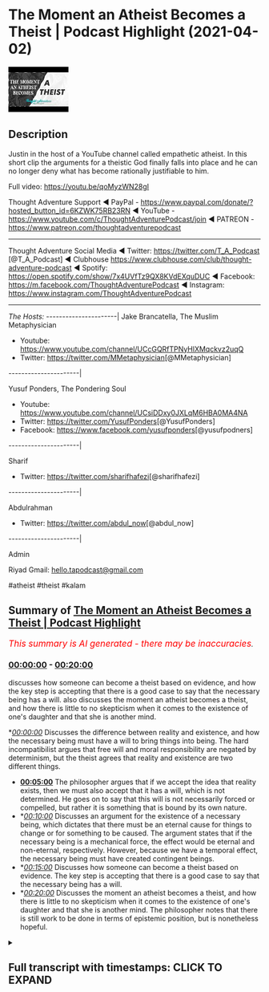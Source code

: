 # The Moment an Atheist Becomes a Theist | Podcast Highlight (2021-04-02)

![alt The Moment an Atheist Becomes a Theist | Podcast Highlight](_VjXoEPU5z0.jpg "The Moment an Atheist Becomes a Theist | Podcast Highlight")

## Description

Justin in the host of a YouTube channel called empathetic atheist. In this short clip the arguments for a theistic God finally falls into place and he can no longer deny what has become rationally justifiable to him.

Full video: https://youtu.be/qoMyzWN28gI

Thought Adventure Support
◄ PayPal - https://www.paypal.com/donate/?hosted_button_id=6KZWK75RB23RN 
◄ YouTube - https://www.youtube.com/c/ThoughtAdventurePodcast/join
◄ PATREON - https://www.patreon.com/thoughtadventurepodcast
____________________________________________________________________

Thought Adventure Social Media
◄ Twitter: https://twitter.com/T_A_Podcast​​ [@T_A_Podcast]
◄ Clubhouse https://www.clubhouse.com/club/thought-adventure-podcast
◄ Spotify: https://open.spotify.com/show/7x4UVfTz9QX8KVdEXquDUC
◄ Facebook: https://m.facebook.com/ThoughtAdventurePodcast
◄ Instagram: https://www.instagram.com/ThoughtAdventurePodcast​

----------------------------------------------------------------

*The Hosts:*
----------------------|
Jake Brancatella, The Muslim Metaphysician

- Youtube: https://www.youtube.com/channel/UCcGQRfTPNyHlXMqckvz2uqQ
- Twitter:  https://twitter.com/MMetaphysician​​ [@MMetaphysician]

----------------------|

Yusuf Ponders, The Pondering Soul

- Youtube: https://www.youtube.com/channel/UCsiDDxy0JXLqM6HBA0MA4NA
- Twitter: https://twitter.com/YusufPonders​​ [@YusufPonders]
- Facebook: https://www.facebook.com/yusufponders​ [@yusufpodners]

----------------------|

Sharif

- Twitter: https://twitter.com/sharifhafezi​​ [@sharifhafezi]

----------------------|

Abdulrahman

- Twitter: https://twitter.com/abdul_now​ [@abdul_now]

----------------------|

Admin

Riyad 
Gmail: hello.tapodcast@gmail.com

#atheist #theist #kalam

## Summary of [The Moment an Atheist Becomes a Theist | Podcast Highlight](https://www.youtube.com/watch?v=_VjXoEPU5z0)


*<span style="color:red; font-size:125%">This summary is AI generated - there may be inaccuracies</span>. [](/)*

### [00:00:00](https://www.youtube.com/watch?v=_VjXoEPU5z0&t=0) - [00:20:00](https://www.youtube.com/watch?v=_VjXoEPU5z0&t=1200)

 discusses how someone can become a theist based on evidence, and how the key step is accepting that there is a good case to say that the necessary being has a will.  also discusses the moment an atheist becomes a theist, and how there is little to no skepticism when it comes to the existence of one's daughter and that she is another mind.

**[00:00:00](https://www.youtube.com/watch?v=_VjXoEPU5z0&t=0)* Discusses the difference between reality and existence, and how the necessary being must have a will to bring things into being. The hard incompatibilist argues that free will and moral responsibility are negated by determinism, but the theist agrees that reality and existence are two different things.
* **[00:05:00](https://www.youtube.com/watch?v=_VjXoEPU5z0&t=300)** The philosopher argues that if we accept the idea that reality exists, then we must also accept that it has a will, which is not determined. He goes on to say that this will is not necessarily forced or compelled, but rather it is something that is bound by its own nature.
* **[00:10:00](https://www.youtube.com/watch?v=_VjXoEPU5z0&t=600)* Discusses an argument for the existence of a necessary being, which dictates that there must be an eternal cause for things to change or for something to be caused. The argument states that if the necessary being is a mechanical force, the effect would be eternal and non-eternal, respectively. However, because we have a temporal effect, the necessary being must have created contingent beings.
* **[00:15:00](https://www.youtube.com/watch?v=_VjXoEPU5z0&t=900)* Discusses how someone can become a theist based on evidence. The key step is accepting that there is a good case to say that the necessary being has a will.
* **[00:20:00](https://www.youtube.com/watch?v=_VjXoEPU5z0&t=1200)* Discusses the moment an atheist becomes a theist, and how there is little to no skepticism when it comes to the existence of one's daughter and that she is another mind. The philosopher notes that there is still work to be done in terms of epistemic position, but is nonetheless hopeful.

<details><summary><h2>Full transcript with timestamps: CLICK TO EXPAND</h2></summary>

[0:00:14](https://youtu.be/_VjXoEPU5z0?t=14) yeah good man i was just  
[0:00:15](https://youtu.be/_VjXoEPU5z0?t=15) obviously i had to go and pray so i  
[0:00:17](https://youtu.be/_VjXoEPU5z0?t=17) couldn't hear the discussion so  
[0:00:19](https://youtu.be/_VjXoEPU5z0?t=19) have you convinced him yet about belief  
[0:00:21](https://youtu.be/_VjXoEPU5z0?t=21) in a god yet  
[0:00:24](https://youtu.be/_VjXoEPU5z0?t=24) oh i'm there i'm there with a with a  
[0:00:25](https://youtu.be/_VjXoEPU5z0?t=25) necessary being  
[0:00:28](https://youtu.be/_VjXoEPU5z0?t=28) is this a necessary being do you believe  
[0:00:29](https://youtu.be/_VjXoEPU5z0?t=29) in necessary stage two brother  
[0:00:32](https://youtu.be/_VjXoEPU5z0?t=32) do you believe that a necessary being  
[0:00:33](https://youtu.be/_VjXoEPU5z0?t=33) needs to have a will no  
[0:00:37](https://youtu.be/_VjXoEPU5z0?t=37) yeah explain why not  
[0:00:40](https://youtu.be/_VjXoEPU5z0?t=40) i don't think reality has a will reality  
[0:00:44](https://youtu.be/_VjXoEPU5z0?t=44) to me is the causal necessary principle  
[0:00:46](https://youtu.be/_VjXoEPU5z0?t=46) for the  
[0:00:46](https://youtu.be/_VjXoEPU5z0?t=46) for the existence of the universe so  
[0:00:49](https://youtu.be/_VjXoEPU5z0?t=49) with reality reality is the equivalent  
[0:00:51](https://youtu.be/_VjXoEPU5z0?t=51) to god  
[0:00:51](https://youtu.be/_VjXoEPU5z0?t=51) uh reality causes i wouldn't use the  
[0:00:54](https://youtu.be/_VjXoEPU5z0?t=54) word created but i  
[0:00:55](https://youtu.be/_VjXoEPU5z0?t=55) would use the word causes uh matter  
[0:00:58](https://youtu.be/_VjXoEPU5z0?t=58) space time consciousness all those  
[0:01:01](https://youtu.be/_VjXoEPU5z0?t=61) things i've  
[0:01:02](https://youtu.be/_VjXoEPU5z0?t=62) been looking into something called  
[0:01:03](https://youtu.be/_VjXoEPU5z0?t=63) neutral monism are you guys familiar  
[0:01:05](https://youtu.be/_VjXoEPU5z0?t=65) with that  
[0:01:07](https://youtu.be/_VjXoEPU5z0?t=67) yes but what do you mean by reality  
[0:01:09](https://youtu.be/_VjXoEPU5z0?t=69) causes  
[0:01:11](https://youtu.be/_VjXoEPU5z0?t=71) reality what is reality in that is it  
[0:01:14](https://youtu.be/_VjXoEPU5z0?t=74) just  
[0:01:15](https://youtu.be/_VjXoEPU5z0?t=75) like a um i mean what is reality in that  
[0:01:19](https://youtu.be/_VjXoEPU5z0?t=79) equation a plane of existence where  
[0:01:22](https://youtu.be/_VjXoEPU5z0?t=82) every contingent  
[0:01:23](https://youtu.be/_VjXoEPU5z0?t=83) thing is derived from  
[0:01:26](https://youtu.be/_VjXoEPU5z0?t=86) but you understand that the term con  
[0:01:28](https://youtu.be/_VjXoEPU5z0?t=88) existence is a predicate  
[0:01:30](https://youtu.be/_VjXoEPU5z0?t=90) it's something that you give uh as a  
[0:01:34](https://youtu.be/_VjXoEPU5z0?t=94) property of a being  
[0:01:35](https://youtu.be/_VjXoEPU5z0?t=95) it's not something that exists so i  
[0:01:37](https://youtu.be/_VjXoEPU5z0?t=97) can't use existence as a noun  
[0:01:39](https://youtu.be/_VjXoEPU5z0?t=99) well and the way you're using it as well  
[0:01:41](https://youtu.be/_VjXoEPU5z0?t=101) as you will use it as an adjective isn't  
[0:01:44](https://youtu.be/_VjXoEPU5z0?t=104) it  
[0:01:46](https://youtu.be/_VjXoEPU5z0?t=106) well yeah yeah okay and i guess you  
[0:01:48](https://youtu.be/_VjXoEPU5z0?t=108) could also this is still  
[0:01:50](https://youtu.be/_VjXoEPU5z0?t=110) just referring to the fact that anything  
[0:01:52](https://youtu.be/_VjXoEPU5z0?t=112) that has existence you're sort of  
[0:01:54](https://youtu.be/_VjXoEPU5z0?t=114) putting it into that  
[0:01:55](https://youtu.be/_VjXoEPU5z0?t=115) but we've already spent a bit of time  
[0:01:57](https://youtu.be/_VjXoEPU5z0?t=117) discussing why there's a distinction and  
[0:01:58](https://youtu.be/_VjXoEPU5z0?t=118) you've already  
[0:01:59](https://youtu.be/_VjXoEPU5z0?t=119) um conceded to this there's a  
[0:02:01](https://youtu.be/_VjXoEPU5z0?t=121) distinction between two different kinds  
[0:02:03](https://youtu.be/_VjXoEPU5z0?t=123) of existence  
[0:02:04](https://youtu.be/_VjXoEPU5z0?t=124) that being possible existence or  
[0:02:05](https://youtu.be/_VjXoEPU5z0?t=125) contingent beings and the necessary  
[0:02:07](https://youtu.be/_VjXoEPU5z0?t=127) being  
[0:02:08](https://youtu.be/_VjXoEPU5z0?t=128) so when you're describing existence in  
[0:02:10](https://youtu.be/_VjXoEPU5z0?t=130) the way you are  
[0:02:11](https://youtu.be/_VjXoEPU5z0?t=131) you're just putting these all of these  
[0:02:13](https://youtu.be/_VjXoEPU5z0?t=133) things into one category despite there  
[0:02:15](https://youtu.be/_VjXoEPU5z0?t=135) being a huge distinction between  
[0:02:17](https://youtu.be/_VjXoEPU5z0?t=137) that which gives rise to possible  
[0:02:19](https://youtu.be/_VjXoEPU5z0?t=139) existence  
[0:02:20](https://youtu.be/_VjXoEPU5z0?t=140) and the thing that's making them come  
[0:02:23](https://youtu.be/_VjXoEPU5z0?t=143) into being itself  
[0:02:25](https://youtu.be/_VjXoEPU5z0?t=145) so you've already said that there is a  
[0:02:27](https://youtu.be/_VjXoEPU5z0?t=147) necessary being  
[0:02:30](https://youtu.be/_VjXoEPU5z0?t=150) and to say well existence doesn't have a  
[0:02:33](https://youtu.be/_VjXoEPU5z0?t=153) will  
[0:02:34](https://youtu.be/_VjXoEPU5z0?t=154) that's to completely forget all the  
[0:02:36](https://youtu.be/_VjXoEPU5z0?t=156) argumentation that's been leading up to  
[0:02:38](https://youtu.be/_VjXoEPU5z0?t=158) this distinction between different kinds  
[0:02:39](https://youtu.be/_VjXoEPU5z0?t=159) of  
[0:02:40](https://youtu.be/_VjXoEPU5z0?t=160) existent beings that is necessary and  
[0:02:43](https://youtu.be/_VjXoEPU5z0?t=163) possible and to say well this as a whole  
[0:02:47](https://youtu.be/_VjXoEPU5z0?t=167) can't have a will we've not been arguing  
[0:02:49](https://youtu.be/_VjXoEPU5z0?t=169) for that we've said we've admitted yes  
[0:02:51](https://youtu.be/_VjXoEPU5z0?t=171) there are  
[0:02:52](https://youtu.be/_VjXoEPU5z0?t=172) there is this thing called existent  
[0:02:54](https://youtu.be/_VjXoEPU5z0?t=174) beings  
[0:02:56](https://youtu.be/_VjXoEPU5z0?t=176) now if you go into that bubble of things  
[0:02:59](https://youtu.be/_VjXoEPU5z0?t=179) are there different kinds of existent  
[0:03:00](https://youtu.be/_VjXoEPU5z0?t=180) beings yes there's a necessary being  
[0:03:02](https://youtu.be/_VjXoEPU5z0?t=182) and there's a possible being or possible  
[0:03:04](https://youtu.be/_VjXoEPU5z0?t=184) beings plural  
[0:03:06](https://youtu.be/_VjXoEPU5z0?t=186) and we're saying that the uh the  
[0:03:10](https://youtu.be/_VjXoEPU5z0?t=190) necessary  
[0:03:11](https://youtu.be/_VjXoEPU5z0?t=191) has to have a will and we we gave the  
[0:03:13](https://youtu.be/_VjXoEPU5z0?t=193) reasoning there so if this necessary  
[0:03:15](https://youtu.be/_VjXoEPU5z0?t=195) being is  
[0:03:15](https://youtu.be/_VjXoEPU5z0?t=195) independent yeah it is bringing things  
[0:03:18](https://youtu.be/_VjXoEPU5z0?t=198) into being  
[0:03:20](https://youtu.be/_VjXoEPU5z0?t=200) there is this strange occurrence here of  
[0:03:22](https://youtu.be/_VjXoEPU5z0?t=202) the the lack of  
[0:03:23](https://youtu.be/_VjXoEPU5z0?t=203) causality in the sense that this being  
[0:03:25](https://youtu.be/_VjXoEPU5z0?t=205) isn't being acted  
[0:03:26](https://youtu.be/_VjXoEPU5z0?t=206) upon in the same way so i know you're a  
[0:03:29](https://youtu.be/_VjXoEPU5z0?t=209) determinist yeah  
[0:03:30](https://youtu.be/_VjXoEPU5z0?t=210) are you still there i mean i've i've  
[0:03:32](https://youtu.be/_VjXoEPU5z0?t=212) moved on that too  
[0:03:34](https://youtu.be/_VjXoEPU5z0?t=214) but so but even if you would want to let  
[0:03:36](https://youtu.be/_VjXoEPU5z0?t=216) me just clarify real quick i  
[0:03:38](https://youtu.be/_VjXoEPU5z0?t=218) i am a hard incompatibilist uh in the  
[0:03:40](https://youtu.be/_VjXoEPU5z0?t=220) same sense as jake  
[0:03:43](https://youtu.be/_VjXoEPU5z0?t=223) we just sit on different ends of the  
[0:03:45](https://youtu.be/_VjXoEPU5z0?t=225) spectrum i am a hard incompatibilist  
[0:03:47](https://youtu.be/_VjXoEPU5z0?t=227) that uh negates free will that leans  
[0:03:50](https://youtu.be/_VjXoEPU5z0?t=230) towards determinism negates free will  
[0:03:52](https://youtu.be/_VjXoEPU5z0?t=232) and or moral responsibility okay right  
[0:03:55](https://youtu.be/_VjXoEPU5z0?t=235) but you understand just in that when you  
[0:03:57](https://youtu.be/_VjXoEPU5z0?t=237) say existence  
[0:03:58](https://youtu.be/_VjXoEPU5z0?t=238) is the necessary existence you're using  
[0:04:02](https://youtu.be/_VjXoEPU5z0?t=242) existence that  
[0:04:03](https://youtu.be/_VjXoEPU5z0?t=243) has an adjective exactly it doesn't make  
[0:04:06](https://youtu.be/_VjXoEPU5z0?t=246) sense when you say existing no no no  
[0:04:09](https://youtu.be/_VjXoEPU5z0?t=249) reality is  
[0:04:12](https://youtu.be/_VjXoEPU5z0?t=252) so what i would need to do is is find a  
[0:04:14](https://youtu.be/_VjXoEPU5z0?t=254) way to separate  
[0:04:15](https://youtu.be/_VjXoEPU5z0?t=255) reality from existence find a  
[0:04:18](https://youtu.be/_VjXoEPU5z0?t=258) distinction between those two things  
[0:04:19](https://youtu.be/_VjXoEPU5z0?t=259) because i'm not necessarily trying to  
[0:04:21](https://youtu.be/_VjXoEPU5z0?t=261) say  
[0:04:22](https://youtu.be/_VjXoEPU5z0?t=262) that existence is existence or reality  
[0:04:25](https://youtu.be/_VjXoEPU5z0?t=265) is reality  
[0:04:30](https://youtu.be/_VjXoEPU5z0?t=270) is that which exists as either a  
[0:04:33](https://youtu.be/_VjXoEPU5z0?t=273) possible existence or a necessary  
[0:04:35](https://youtu.be/_VjXoEPU5z0?t=275) existence which i think what joseph was  
[0:04:36](https://youtu.be/_VjXoEPU5z0?t=276) saying before  
[0:04:38](https://youtu.be/_VjXoEPU5z0?t=278) then yes but that's what we agree that  
[0:04:40](https://youtu.be/_VjXoEPU5z0?t=280) reality  
[0:04:42](https://youtu.be/_VjXoEPU5z0?t=282) is that which exists as a possible  
[0:04:43](https://youtu.be/_VjXoEPU5z0?t=283) existence and or it's a necessary  
[0:04:45](https://youtu.be/_VjXoEPU5z0?t=285) existence  
[0:04:46](https://youtu.be/_VjXoEPU5z0?t=286) now all we're saying is okay you've got  
[0:04:48](https://youtu.be/_VjXoEPU5z0?t=288) possible existence  
[0:04:49](https://youtu.be/_VjXoEPU5z0?t=289) which are possible and need to be  
[0:04:51](https://youtu.be/_VjXoEPU5z0?t=291) actualized to have a particular  
[0:04:53](https://youtu.be/_VjXoEPU5z0?t=293) attribute  
[0:04:54](https://youtu.be/_VjXoEPU5z0?t=294) or that they began to exist and a  
[0:04:57](https://youtu.be/_VjXoEPU5z0?t=297) necessary existence which is eternal  
[0:05:00](https://youtu.be/_VjXoEPU5z0?t=300) uh which had to do the actualizing now  
[0:05:02](https://youtu.be/_VjXoEPU5z0?t=302) the actualizing or the causing  
[0:05:05](https://youtu.be/_VjXoEPU5z0?t=305) of these possible things it required a  
[0:05:08](https://youtu.be/_VjXoEPU5z0?t=308) choice  
[0:05:09](https://youtu.be/_VjXoEPU5z0?t=309) otherwise these possible things are no  
[0:05:10](https://youtu.be/_VjXoEPU5z0?t=310) longer possible they're necessary as  
[0:05:12](https://youtu.be/_VjXoEPU5z0?t=312) well  
[0:05:13](https://youtu.be/_VjXoEPU5z0?t=313) and no not only that yeah go sorry and  
[0:05:16](https://youtu.be/_VjXoEPU5z0?t=316) also so  
[0:05:18](https://youtu.be/_VjXoEPU5z0?t=318) the idea that existence doesn't  
[0:05:21](https://youtu.be/_VjXoEPU5z0?t=321) necessarily have to have a will  
[0:05:23](https://youtu.be/_VjXoEPU5z0?t=323) we're conceding that with the idea that  
[0:05:25](https://youtu.be/_VjXoEPU5z0?t=325) possible existence  
[0:05:27](https://youtu.be/_VjXoEPU5z0?t=327) can have a will and cannot have a will  
[0:05:29](https://youtu.be/_VjXoEPU5z0?t=329) that is some  
[0:05:30](https://youtu.be/_VjXoEPU5z0?t=330) of possible existent beings by possible  
[0:05:34](https://youtu.be/_VjXoEPU5z0?t=334) existence you mean contingent beings  
[0:05:36](https://youtu.be/_VjXoEPU5z0?t=336) yeah yeah so they can be their their  
[0:05:38](https://youtu.be/_VjXoEPU5z0?t=338) non-existence is not inconceivable  
[0:05:40](https://youtu.be/_VjXoEPU5z0?t=340) so that you know these things can come  
[0:05:42](https://youtu.be/_VjXoEPU5z0?t=342) into being and they can cease to be  
[0:05:44](https://youtu.be/_VjXoEPU5z0?t=344) you know they can originate that they  
[0:05:46](https://youtu.be/_VjXoEPU5z0?t=346) have a will i would just say that their  
[0:05:47](https://youtu.be/_VjXoEPU5z0?t=347) will  
[0:05:47](https://youtu.be/_VjXoEPU5z0?t=347) isn't uh isn't derived from free choice  
[0:05:51](https://youtu.be/_VjXoEPU5z0?t=351) like that their their will right but  
[0:05:53](https://youtu.be/_VjXoEPU5z0?t=353) then that complicates it even further  
[0:05:55](https://youtu.be/_VjXoEPU5z0?t=355) because  
[0:05:55](https://youtu.be/_VjXoEPU5z0?t=355) if you want to say because we're saying  
[0:05:57](https://youtu.be/_VjXoEPU5z0?t=357) i'm saying that there are i think like a  
[0:05:58](https://youtu.be/_VjXoEPU5z0?t=358) stone  
[0:05:59](https://youtu.be/_VjXoEPU5z0?t=359) doesn't necessarily have a will i'm  
[0:06:01](https://youtu.be/_VjXoEPU5z0?t=361) happy to concede that  
[0:06:03](https://youtu.be/_VjXoEPU5z0?t=363) you know we can go down this route of  
[0:06:05](https://youtu.be/_VjXoEPU5z0?t=365) psychism and things like that but  
[0:06:07](https://youtu.be/_VjXoEPU5z0?t=367) i'm happy to say that there are things  
[0:06:09](https://youtu.be/_VjXoEPU5z0?t=369) in existence that don't have a will  
[0:06:12](https://youtu.be/_VjXoEPU5z0?t=372) and you know if you're saying that then  
[0:06:15](https://youtu.be/_VjXoEPU5z0?t=375) we can say  
[0:06:16](https://youtu.be/_VjXoEPU5z0?t=376) yeah it's not necessarily the case that  
[0:06:18](https://youtu.be/_VjXoEPU5z0?t=378) existence  
[0:06:19](https://youtu.be/_VjXoEPU5z0?t=379) has to have a will well because we can  
[0:06:21](https://youtu.be/_VjXoEPU5z0?t=381) point at things in reality that don't  
[0:06:23](https://youtu.be/_VjXoEPU5z0?t=383) have a will so we yeah that's fine  
[0:06:25](https://youtu.be/_VjXoEPU5z0?t=385) but then again we've already made a  
[0:06:26](https://youtu.be/_VjXoEPU5z0?t=386) distinction between the possible and the  
[0:06:27](https://youtu.be/_VjXoEPU5z0?t=387) necessary  
[0:06:28](https://youtu.be/_VjXoEPU5z0?t=388) and the only reason you can say well  
[0:06:30](https://youtu.be/_VjXoEPU5z0?t=390) reality doesn't necessarily have to have  
[0:06:32](https://youtu.be/_VjXoEPU5z0?t=392) a will  
[0:06:34](https://youtu.be/_VjXoEPU5z0?t=394) that's a consequence of this  
[0:06:35](https://youtu.be/_VjXoEPU5z0?t=395) understanding that well possible  
[0:06:37](https://youtu.be/_VjXoEPU5z0?t=397) existence  
[0:06:38](https://youtu.be/_VjXoEPU5z0?t=398) and may not have a will and so therefore  
[0:06:40](https://youtu.be/_VjXoEPU5z0?t=400) you can infer from that  
[0:06:42](https://youtu.be/_VjXoEPU5z0?t=402) to the idea that quote reality doesn't  
[0:06:45](https://youtu.be/_VjXoEPU5z0?t=405) have a will  
[0:06:46](https://youtu.be/_VjXoEPU5z0?t=406) but then all you're talking about here  
[0:06:48](https://youtu.be/_VjXoEPU5z0?t=408) is the set of contingent things  
[0:06:51](https://youtu.be/_VjXoEPU5z0?t=411) and you're not seeing that we've already  
[0:06:53](https://youtu.be/_VjXoEPU5z0?t=413) made a distinction between that set  
[0:06:55](https://youtu.be/_VjXoEPU5z0?t=415) and the necessary existence and so then  
[0:06:57](https://youtu.be/_VjXoEPU5z0?t=417) when we're talking about the necessary  
[0:06:59](https://youtu.be/_VjXoEPU5z0?t=419) existence  
[0:06:59](https://youtu.be/_VjXoEPU5z0?t=419) there is no other way of explaining this  
[0:07:01](https://youtu.be/_VjXoEPU5z0?t=421) is other than having  
[0:07:03](https://youtu.be/_VjXoEPU5z0?t=423) the ability to choose there's nothing  
[0:07:05](https://youtu.be/_VjXoEPU5z0?t=425) acting upon it  
[0:07:06](https://youtu.be/_VjXoEPU5z0?t=426) making it do anything whatever  
[0:07:09](https://youtu.be/_VjXoEPU5z0?t=429) actions are coming from it whatever um  
[0:07:12](https://youtu.be/_VjXoEPU5z0?t=432) effects come from it  
[0:07:14](https://youtu.be/_VjXoEPU5z0?t=434) are self-determined and this is about as  
[0:07:17](https://youtu.be/_VjXoEPU5z0?t=437) free as a will as you're gonna get and  
[0:07:18](https://youtu.be/_VjXoEPU5z0?t=438) then  
[0:07:18](https://youtu.be/_VjXoEPU5z0?t=438) on top of that with what you've just  
[0:07:20](https://youtu.be/_VjXoEPU5z0?t=440) said um the this can you repeat what you  
[0:07:22](https://youtu.be/_VjXoEPU5z0?t=442) just mentioned there about you can  
[0:07:24](https://youtu.be/_VjXoEPU5z0?t=444) imagine  
[0:07:25](https://youtu.be/_VjXoEPU5z0?t=445) um you know these things as having a  
[0:07:26](https://youtu.be/_VjXoEPU5z0?t=446) will but a deterministic will  
[0:07:29](https://youtu.be/_VjXoEPU5z0?t=449) basic basically i have a will that's  
[0:07:32](https://youtu.be/_VjXoEPU5z0?t=452) that's derived from a arena of faculties  
[0:07:35](https://youtu.be/_VjXoEPU5z0?t=455) of  
[0:07:36](https://youtu.be/_VjXoEPU5z0?t=456) external factors like my existence my  
[0:07:38](https://youtu.be/_VjXoEPU5z0?t=458) brain my parents my society  
[0:07:39](https://youtu.be/_VjXoEPU5z0?t=459) everything like that brings me to figure  
[0:07:42](https://youtu.be/_VjXoEPU5z0?t=462) out what i like what i don't like what i  
[0:07:44](https://youtu.be/_VjXoEPU5z0?t=464) think is  
[0:07:44](https://youtu.be/_VjXoEPU5z0?t=464) right and wrong true and false all of  
[0:07:47](https://youtu.be/_VjXoEPU5z0?t=467) the things are from  
[0:07:48](https://youtu.be/_VjXoEPU5z0?t=468) external factors which are influences  
[0:07:50](https://youtu.be/_VjXoEPU5z0?t=470) that  
[0:07:51](https://youtu.be/_VjXoEPU5z0?t=471) could have could have caused me to  
[0:07:54](https://youtu.be/_VjXoEPU5z0?t=474) believe that something is right or wrong  
[0:07:57](https://youtu.be/_VjXoEPU5z0?t=477) but this is great though bro because  
[0:07:58](https://youtu.be/_VjXoEPU5z0?t=478) well for us not for you  
[0:08:00](https://youtu.be/_VjXoEPU5z0?t=480) because if you're willing to concede  
[0:08:02](https://youtu.be/_VjXoEPU5z0?t=482) here  
[0:08:03](https://youtu.be/_VjXoEPU5z0?t=483) that you know all of these things  
[0:08:05](https://youtu.be/_VjXoEPU5z0?t=485) despite being determined have  
[0:08:07](https://youtu.be/_VjXoEPU5z0?t=487) will then you have to admit that  
[0:08:10](https://youtu.be/_VjXoEPU5z0?t=490) whatever this necessary being is has a  
[0:08:13](https://youtu.be/_VjXoEPU5z0?t=493) will that is not determined  
[0:08:14](https://youtu.be/_VjXoEPU5z0?t=494) therefore has a free will  
[0:08:18](https://youtu.be/_VjXoEPU5z0?t=498) because if you're willing to acknowledge  
[0:08:20](https://youtu.be/_VjXoEPU5z0?t=500) if it's determined by other causes  
[0:08:22](https://youtu.be/_VjXoEPU5z0?t=502) and this necessary being is independent  
[0:08:25](https://youtu.be/_VjXoEPU5z0?t=505) i there's no other causes  
[0:08:27](https://youtu.be/_VjXoEPU5z0?t=507) determining it is this necessary being  
[0:08:31](https://youtu.be/_VjXoEPU5z0?t=511) bound by by his nature  
[0:08:34](https://youtu.be/_VjXoEPU5z0?t=514) for example can this necessary being you  
[0:08:36](https://youtu.be/_VjXoEPU5z0?t=516) guys are speaking about  
[0:08:38](https://youtu.be/_VjXoEPU5z0?t=518) can it lie can it sin  
[0:08:41](https://youtu.be/_VjXoEPU5z0?t=521) can it shoot well i'm not going to say  
[0:08:43](https://youtu.be/_VjXoEPU5z0?t=523) choose not to exist because that's kind  
[0:08:44](https://youtu.be/_VjXoEPU5z0?t=524) of stupid  
[0:08:45](https://youtu.be/_VjXoEPU5z0?t=525) but can it do those things like it's  
[0:08:48](https://youtu.be/_VjXoEPU5z0?t=528) it's bound  
[0:08:49](https://youtu.be/_VjXoEPU5z0?t=529) by its own nature which means there's  
[0:08:51](https://youtu.be/_VjXoEPU5z0?t=531) some deterministic  
[0:08:53](https://youtu.be/_VjXoEPU5z0?t=533) uh attributes there see i would say this  
[0:08:56](https://youtu.be/_VjXoEPU5z0?t=536) i would say the problem with those types  
[0:08:58](https://youtu.be/_VjXoEPU5z0?t=538) of questions is that it sort of  
[0:09:00](https://youtu.be/_VjXoEPU5z0?t=540) goes a bit too further to where we're at  
[0:09:04](https://youtu.be/_VjXoEPU5z0?t=544) so we're at being and then we're trying  
[0:09:06](https://youtu.be/_VjXoEPU5z0?t=546) to say okay does it necessarily be is it  
[0:09:08](https://youtu.be/_VjXoEPU5z0?t=548) some sort of mechanical force within the  
[0:09:10](https://youtu.be/_VjXoEPU5z0?t=550) universe  
[0:09:11](https://youtu.be/_VjXoEPU5z0?t=551) that has no consciousness no will and  
[0:09:14](https://youtu.be/_VjXoEPU5z0?t=554) therefore was forced to create  
[0:09:15](https://youtu.be/_VjXoEPU5z0?t=555) so we're trying to move the discussion  
[0:09:17](https://youtu.be/_VjXoEPU5z0?t=557) from there to a will and then we can  
[0:09:19](https://youtu.be/_VjXoEPU5z0?t=559) start talking about other properties  
[0:09:21](https://youtu.be/_VjXoEPU5z0?t=561) and i i i mentioned the point i said if  
[0:09:23](https://youtu.be/_VjXoEPU5z0?t=563) we say reality  
[0:09:25](https://youtu.be/_VjXoEPU5z0?t=565) exists we're saying oh reality is  
[0:09:26](https://youtu.be/_VjXoEPU5z0?t=566) reality we're saying reality is either a  
[0:09:28](https://youtu.be/_VjXoEPU5z0?t=568) contingent being  
[0:09:30](https://youtu.be/_VjXoEPU5z0?t=570) and a necessary being isn't it and we're  
[0:09:32](https://youtu.be/_VjXoEPU5z0?t=572) saying well contingent beings didn't  
[0:09:33](https://youtu.be/_VjXoEPU5z0?t=573) don't explain their own existence  
[0:09:36](https://youtu.be/_VjXoEPU5z0?t=576) and necessary being does explain its own  
[0:09:38](https://youtu.be/_VjXoEPU5z0?t=578) existence by necessity has to exist  
[0:09:40](https://youtu.be/_VjXoEPU5z0?t=580) independently  
[0:09:41](https://youtu.be/_VjXoEPU5z0?t=581) and that the necessity necessary being  
[0:09:44](https://youtu.be/_VjXoEPU5z0?t=584) causes the contingent beings  
[0:09:46](https://youtu.be/_VjXoEPU5z0?t=586) to exist yeah now that causal  
[0:09:49](https://youtu.be/_VjXoEPU5z0?t=589) relationship  
[0:09:50](https://youtu.be/_VjXoEPU5z0?t=590) is it something that is forced or  
[0:09:53](https://youtu.be/_VjXoEPU5z0?t=593) compelled  
[0:09:54](https://youtu.be/_VjXoEPU5z0?t=594) upon the necessary being like a  
[0:09:57](https://youtu.be/_VjXoEPU5z0?t=597) mechanical force  
[0:09:58](https://youtu.be/_VjXoEPU5z0?t=598) now if it's forced or compelled the  
[0:10:01](https://youtu.be/_VjXoEPU5z0?t=601) problem is  
[0:10:02](https://youtu.be/_VjXoEPU5z0?t=602) is that then the possible beings have to  
[0:10:05](https://youtu.be/_VjXoEPU5z0?t=605) have always existed  
[0:10:07](https://youtu.be/_VjXoEPU5z0?t=607) because everything sufficient for the  
[0:10:10](https://youtu.be/_VjXoEPU5z0?t=610) necessary being to bring the effect  
[0:10:12](https://youtu.be/_VjXoEPU5z0?t=612) into being or cause the effect always  
[0:10:14](https://youtu.be/_VjXoEPU5z0?t=614) exists  
[0:10:15](https://youtu.be/_VjXoEPU5z0?t=615) i agree yeah so therefore if the effect  
[0:10:19](https://youtu.be/_VjXoEPU5z0?t=619) comes in at a point in time  
[0:10:23](https://youtu.be/_VjXoEPU5z0?t=623) or begins then it means that the  
[0:10:26](https://youtu.be/_VjXoEPU5z0?t=626) necessary being having all of these  
[0:10:27](https://youtu.be/_VjXoEPU5z0?t=627) necessities  
[0:10:29](https://youtu.be/_VjXoEPU5z0?t=629) you know not having anything external to  
[0:10:31](https://youtu.be/_VjXoEPU5z0?t=631) itself the only explanation we have  
[0:10:33](https://youtu.be/_VjXoEPU5z0?t=633) open to us is that it chose and this  
[0:10:36](https://youtu.be/_VjXoEPU5z0?t=636) like goes back to that  
[0:10:37](https://youtu.be/_VjXoEPU5z0?t=637) example i gave earlier i don't know if  
[0:10:38](https://youtu.be/_VjXoEPU5z0?t=638) you heard the example of seti you know  
[0:10:40](https://youtu.be/_VjXoEPU5z0?t=640) search for extraterrestrial intelligence  
[0:10:43](https://youtu.be/_VjXoEPU5z0?t=643) the reason why they look for it how they  
[0:10:45](https://youtu.be/_VjXoEPU5z0?t=645) look for intelligence  
[0:10:46](https://youtu.be/_VjXoEPU5z0?t=646) is they say is there a signal in the  
[0:10:48](https://youtu.be/_VjXoEPU5z0?t=648) universe  
[0:10:49](https://youtu.be/_VjXoEPU5z0?t=649) that doesn't have a naturalistic origin  
[0:10:52](https://youtu.be/_VjXoEPU5z0?t=652) that cannot be explained by some  
[0:10:54](https://youtu.be/_VjXoEPU5z0?t=654) physical law  
[0:10:55](https://youtu.be/_VjXoEPU5z0?t=655) if there's something that cannot be  
[0:10:56](https://youtu.be/_VjXoEPU5z0?t=656) explained by physical law  
[0:10:58](https://youtu.be/_VjXoEPU5z0?t=658) then it's an indication of intelligence  
[0:11:01](https://youtu.be/_VjXoEPU5z0?t=661) yeah and we're saying that this  
[0:11:04](https://youtu.be/_VjXoEPU5z0?t=664) necessary being  
[0:11:05](https://youtu.be/_VjXoEPU5z0?t=665) doesn't depend upon any physical laws  
[0:11:08](https://youtu.be/_VjXoEPU5z0?t=668) outside of itself  
[0:11:09](https://youtu.be/_VjXoEPU5z0?t=669) it therefore chooses to create  
[0:11:12](https://youtu.be/_VjXoEPU5z0?t=672) possible beings so basically what you're  
[0:11:15](https://youtu.be/_VjXoEPU5z0?t=675) saying is that  
[0:11:16](https://youtu.be/_VjXoEPU5z0?t=676) we're on the same page with the  
[0:11:18](https://youtu.be/_VjXoEPU5z0?t=678) necessary being we're on on the same  
[0:11:20](https://youtu.be/_VjXoEPU5z0?t=680) page with an eternal  
[0:11:21](https://youtu.be/_VjXoEPU5z0?t=681) causal principle for the universe itself  
[0:11:23](https://youtu.be/_VjXoEPU5z0?t=683) for exist  
[0:11:24](https://youtu.be/_VjXoEPU5z0?t=684) existence itself you're saying that for  
[0:11:27](https://youtu.be/_VjXoEPU5z0?t=687) things to change or for something to be  
[0:11:30](https://youtu.be/_VjXoEPU5z0?t=690) caused  
[0:11:31](https://youtu.be/_VjXoEPU5z0?t=691) there needs to be a will implemented  
[0:11:33](https://youtu.be/_VjXoEPU5z0?t=693) with this necessary being  
[0:11:35](https://youtu.be/_VjXoEPU5z0?t=695) to be able to change the state of  
[0:11:37](https://youtu.be/_VjXoEPU5z0?t=697) something uh  
[0:11:38](https://youtu.be/_VjXoEPU5z0?t=698) because i was gonna say we also agree  
[0:11:42](https://youtu.be/_VjXoEPU5z0?t=702) that contingent things began to exist  
[0:11:44](https://youtu.be/_VjXoEPU5z0?t=704) don't we  
[0:11:45](https://youtu.be/_VjXoEPU5z0?t=705) yes okay so we agree there's a necessary  
[0:11:48](https://youtu.be/_VjXoEPU5z0?t=708) eternal cause  
[0:11:49](https://youtu.be/_VjXoEPU5z0?t=709) and there's an effect of contingent  
[0:11:51](https://youtu.be/_VjXoEPU5z0?t=711) beings which began to exist  
[0:11:54](https://youtu.be/_VjXoEPU5z0?t=714) now if we explain the necessary being  
[0:11:58](https://youtu.be/_VjXoEPU5z0?t=718) as a mechanical force then if the cause  
[0:12:02](https://youtu.be/_VjXoEPU5z0?t=722) is eternal  
[0:12:02](https://youtu.be/_VjXoEPU5z0?t=722) the effect would be what if the cause is  
[0:12:06](https://youtu.be/_VjXoEPU5z0?t=726) eternal  
[0:12:08](https://youtu.be/_VjXoEPU5z0?t=728) the effect would be non-eternal no it  
[0:12:11](https://youtu.be/_VjXoEPU5z0?t=731) would be  
[0:12:11](https://youtu.be/_VjXoEPU5z0?t=731) terrible if the cause if everything  
[0:12:14](https://youtu.be/_VjXoEPU5z0?t=734) sufficient to cause an  
[0:12:16](https://youtu.be/_VjXoEPU5z0?t=736) effect exists then you're going to have  
[0:12:19](https://youtu.be/_VjXoEPU5z0?t=739) an effect isn't it  
[0:12:24](https://youtu.be/_VjXoEPU5z0?t=744) the creation itself would be eternal i'm  
[0:12:26](https://youtu.be/_VjXoEPU5z0?t=746) like no  
[0:12:27](https://youtu.be/_VjXoEPU5z0?t=747) no the the the creation like we are the  
[0:12:30](https://youtu.be/_VjXoEPU5z0?t=750) effect  
[0:12:31](https://youtu.be/_VjXoEPU5z0?t=751) of yeah what's your military being  
[0:12:33](https://youtu.be/_VjXoEPU5z0?t=753) caused so we would be contingent at that  
[0:12:35](https://youtu.be/_VjXoEPU5z0?t=755) point right  
[0:12:36](https://youtu.be/_VjXoEPU5z0?t=756) so the point here is this is uh this is  
[0:12:39](https://youtu.be/_VjXoEPU5z0?t=759) one of  
[0:12:39](https://youtu.be/_VjXoEPU5z0?t=759) three uh four arguments we mentioned  
[0:12:41](https://youtu.be/_VjXoEPU5z0?t=761) here but this one argument is saying  
[0:12:43](https://youtu.be/_VjXoEPU5z0?t=763) okay  
[0:12:44](https://youtu.be/_VjXoEPU5z0?t=764) if you've got an eternal cause that has  
[0:12:46](https://youtu.be/_VjXoEPU5z0?t=766) no choice to create  
[0:12:49](https://youtu.be/_VjXoEPU5z0?t=769) then the effect would have to be  
[0:12:53](https://youtu.be/_VjXoEPU5z0?t=773) eternal exactly but because we have  
[0:12:56](https://youtu.be/_VjXoEPU5z0?t=776) not an eternal effect we have a temporal  
[0:12:59](https://youtu.be/_VjXoEPU5z0?t=779) effect  
[0:13:00](https://youtu.be/_VjXoEPU5z0?t=780) then what can we say about the eternal  
[0:13:02](https://youtu.be/_VjXoEPU5z0?t=782) cause then didn't have to create did it  
[0:13:08](https://youtu.be/_VjXoEPU5z0?t=788) it did not have to cause the effect  
[0:13:14](https://youtu.be/_VjXoEPU5z0?t=794) just just  
[0:13:17](https://youtu.be/_VjXoEPU5z0?t=797) just repeat after me no joking yeah  
[0:13:19](https://youtu.be/_VjXoEPU5z0?t=799) right  
[0:13:20](https://youtu.be/_VjXoEPU5z0?t=800) i already gotta put it up right here on  
[0:13:22](https://youtu.be/_VjXoEPU5z0?t=802) my other monitor  
[0:13:24](https://youtu.be/_VjXoEPU5z0?t=804) um does that make sense yeah that  
[0:13:27](https://youtu.be/_VjXoEPU5z0?t=807) that makes sense that makes sense and  
[0:13:30](https://youtu.be/_VjXoEPU5z0?t=810) you guys have been talking to me about  
[0:13:32](https://youtu.be/_VjXoEPU5z0?t=812) this for months and i'm just trying to  
[0:13:33](https://youtu.be/_VjXoEPU5z0?t=813) been rap  
[0:13:33](https://youtu.be/_VjXoEPU5z0?t=813) trying to been able to wrap my head  
[0:13:34](https://youtu.be/_VjXoEPU5z0?t=814) around it and to be completely honest  
[0:13:36](https://youtu.be/_VjXoEPU5z0?t=816) look up arguments to completely tear  
[0:13:38](https://youtu.be/_VjXoEPU5z0?t=818) this down  
[0:13:39](https://youtu.be/_VjXoEPU5z0?t=819) yeah i've yet to get to find any  
[0:13:42](https://youtu.be/_VjXoEPU5z0?t=822) but you know that's just one argument  
[0:13:44](https://youtu.be/_VjXoEPU5z0?t=824) remember  
[0:13:45](https://youtu.be/_VjXoEPU5z0?t=825) the other arguments as well justin are  
[0:13:47](https://youtu.be/_VjXoEPU5z0?t=827) like for example  
[0:13:48](https://youtu.be/_VjXoEPU5z0?t=828) you know last after last time show we  
[0:13:51](https://youtu.be/_VjXoEPU5z0?t=831) had discussions you had discussion with  
[0:13:52](https://youtu.be/_VjXoEPU5z0?t=832) hartman the other brothers here as well  
[0:13:54](https://youtu.be/_VjXoEPU5z0?t=834) about consciousness and we agree and  
[0:13:56](https://youtu.be/_VjXoEPU5z0?t=836) you've now become  
[0:13:58](https://youtu.be/_VjXoEPU5z0?t=838) you've rejected materialism i think  
[0:13:59](https://youtu.be/_VjXoEPU5z0?t=839) you're still on that aren't you  
[0:14:01](https://youtu.be/_VjXoEPU5z0?t=841) so you rejected materialism you believe  
[0:14:03](https://youtu.be/_VjXoEPU5z0?t=843) consciousness cannot be explained by  
[0:14:05](https://youtu.be/_VjXoEPU5z0?t=845) physical physicality or physicalism  
[0:14:09](https://youtu.be/_VjXoEPU5z0?t=849) there must be something that is external  
[0:14:12](https://youtu.be/_VjXoEPU5z0?t=852) to the material realm  
[0:14:13](https://youtu.be/_VjXoEPU5z0?t=853) that cause consciousness you take your  
[0:14:16](https://youtu.be/_VjXoEPU5z0?t=856) baby steps towards a shahada here justin  
[0:14:19](https://youtu.be/_VjXoEPU5z0?t=859) yeah so i'm just saying  
[0:14:22](https://youtu.be/_VjXoEPU5z0?t=862) there's so many different ways of  
[0:14:24](https://youtu.be/_VjXoEPU5z0?t=864) looking at this question  
[0:14:26](https://youtu.be/_VjXoEPU5z0?t=866) all of them seem to always point to a  
[0:14:28](https://youtu.be/_VjXoEPU5z0?t=868) necessary being  
[0:14:30](https://youtu.be/_VjXoEPU5z0?t=870) that has conscious awareness of what it  
[0:14:32](https://youtu.be/_VjXoEPU5z0?t=872) did  
[0:14:34](https://youtu.be/_VjXoEPU5z0?t=874) yeah or what it caused yeah  
[0:14:41](https://youtu.be/_VjXoEPU5z0?t=881) i don't want to push it justin because i  
[0:14:43](https://youtu.be/_VjXoEPU5z0?t=883) know somebody have to think about it bro  
[0:14:50](https://youtu.be/_VjXoEPU5z0?t=890) a couple more days don't get don't be  
[0:14:52](https://youtu.be/_VjXoEPU5z0?t=892) afraid to keep pushing  
[0:14:54](https://youtu.be/_VjXoEPU5z0?t=894) so justin remember this argument does  
[0:14:57](https://youtu.be/_VjXoEPU5z0?t=897) not necessarily  
[0:14:58](https://youtu.be/_VjXoEPU5z0?t=898) lead you to islam it leads you to theism  
[0:15:02](https://youtu.be/_VjXoEPU5z0?t=902) but the next step about islam  
[0:15:05](https://youtu.be/_VjXoEPU5z0?t=905) and there's a few steps but one of the  
[0:15:07](https://youtu.be/_VjXoEPU5z0?t=907) key steps would be  
[0:15:08](https://youtu.be/_VjXoEPU5z0?t=908) is what religion best explains this  
[0:15:12](https://youtu.be/_VjXoEPU5z0?t=912) necessary being yeah so which divine  
[0:15:15](https://youtu.be/_VjXoEPU5z0?t=915) can you know the lots of people claim to  
[0:15:17](https://youtu.be/_VjXoEPU5z0?t=917) have received this revelation from this  
[0:15:19](https://youtu.be/_VjXoEPU5z0?t=919) necessary being  
[0:15:20](https://youtu.be/_VjXoEPU5z0?t=920) that has a will consciousness  
[0:15:21](https://youtu.be/_VjXoEPU5z0?t=921) intelligence that created  
[0:15:23](https://youtu.be/_VjXoEPU5z0?t=923) through intentionality what best  
[0:15:26](https://youtu.be/_VjXoEPU5z0?t=926) explains it  
[0:15:27](https://youtu.be/_VjXoEPU5z0?t=927) well that's an easy step that's an easy  
[0:15:29](https://youtu.be/_VjXoEPU5z0?t=929) step that i've already been doing  
[0:15:31](https://youtu.be/_VjXoEPU5z0?t=931) i mean i've already been on that step as  
[0:15:33](https://youtu.be/_VjXoEPU5z0?t=933) an atheist like as an atheist you can  
[0:15:34](https://youtu.be/_VjXoEPU5z0?t=934) even do that use the  
[0:15:36](https://youtu.be/_VjXoEPU5z0?t=936) process of elimination looking at other  
[0:15:38](https://youtu.be/_VjXoEPU5z0?t=938) religions and seeing like  
[0:15:41](https://youtu.be/_VjXoEPU5z0?t=941) oh boy this this ain't gonna work this  
[0:15:43](https://youtu.be/_VjXoEPU5z0?t=943) ain't gonna work at all  
[0:15:44](https://youtu.be/_VjXoEPU5z0?t=944) yeah so i've already kind of been doing  
[0:15:47](https://youtu.be/_VjXoEPU5z0?t=947) that  
[0:15:48](https://youtu.be/_VjXoEPU5z0?t=948) uh and like i said the the few that are  
[0:15:51](https://youtu.be/_VjXoEPU5z0?t=951) left  
[0:15:52](https://youtu.be/_VjXoEPU5z0?t=952) are judaism in islam  
[0:15:57](https://youtu.be/_VjXoEPU5z0?t=957) yeah so how  
[0:16:00](https://youtu.be/_VjXoEPU5z0?t=960) how do we push judaism out of this  
[0:16:04](https://youtu.be/_VjXoEPU5z0?t=964) well before we do that i mean we  
[0:16:08](https://youtu.be/_VjXoEPU5z0?t=968) we have to get you to agree that the  
[0:16:10](https://youtu.be/_VjXoEPU5z0?t=970) necessary being  
[0:16:12](https://youtu.be/_VjXoEPU5z0?t=972) is god or at least something like it if  
[0:16:14](https://youtu.be/_VjXoEPU5z0?t=974) you're not  
[0:16:15](https://youtu.be/_VjXoEPU5z0?t=975) fine with the word god because but to be  
[0:16:17](https://youtu.be/_VjXoEPU5z0?t=977) honest it sounds like he's already there  
[0:16:19](https://youtu.be/_VjXoEPU5z0?t=979) like if he's saying now  
[0:16:20](https://youtu.be/_VjXoEPU5z0?t=980) his either judaism or islam then i think  
[0:16:25](https://youtu.be/_VjXoEPU5z0?t=985) i want you to take you got to take this  
[0:16:26](https://youtu.be/_VjXoEPU5z0?t=986) he's got to say it  
[0:16:30](https://youtu.be/_VjXoEPU5z0?t=990) no he's got to take the hat off man just  
[0:16:32](https://youtu.be/_VjXoEPU5z0?t=992) [Laughter]  
[0:16:34](https://youtu.be/_VjXoEPU5z0?t=994) all right right justin that there are  
[0:16:37](https://youtu.be/_VjXoEPU5z0?t=997) i i just think you have to i think you  
[0:16:39](https://youtu.be/_VjXoEPU5z0?t=999) do know this but you have to take it  
[0:16:41](https://youtu.be/_VjXoEPU5z0?t=1001) to our responses to these arguments  
[0:16:45](https://youtu.be/_VjXoEPU5z0?t=1005) from the atheist side there there's a  
[0:16:48](https://youtu.be/_VjXoEPU5z0?t=1008) lot of back and forth right so it's not  
[0:16:50](https://youtu.be/_VjXoEPU5z0?t=1010) like  
[0:16:50](https://youtu.be/_VjXoEPU5z0?t=1010) right it's not like there isn't a  
[0:16:52](https://youtu.be/_VjXoEPU5z0?t=1012) discussion to be had but what we're  
[0:16:53](https://youtu.be/_VjXoEPU5z0?t=1013) telling you is that  
[0:16:54](https://youtu.be/_VjXoEPU5z0?t=1014) all in all this is a very strong case  
[0:16:57](https://youtu.be/_VjXoEPU5z0?t=1017) and i i would argue that based on all  
[0:17:01](https://youtu.be/_VjXoEPU5z0?t=1021) this evidence even if even if i'm making  
[0:17:04](https://youtu.be/_VjXoEPU5z0?t=1024) a weaker case that it is just rational  
[0:17:07](https://youtu.be/_VjXoEPU5z0?t=1027) there is some  
[0:17:11](https://youtu.be/_VjXoEPU5z0?t=1031) i'm rational to believe in god let's say  
[0:17:13](https://youtu.be/_VjXoEPU5z0?t=1033) i think the stronger case is very doable  
[0:17:15](https://youtu.be/_VjXoEPU5z0?t=1035) that god does exist a deductive case but  
[0:17:18](https://youtu.be/_VjXoEPU5z0?t=1038) even if i'm making the weaker case that  
[0:17:19](https://youtu.be/_VjXoEPU5z0?t=1039) there is  
[0:17:20](https://youtu.be/_VjXoEPU5z0?t=1040) a rationale to believe in god and that  
[0:17:22](https://youtu.be/_VjXoEPU5z0?t=1042) there's this kind of like epistemic  
[0:17:24](https://youtu.be/_VjXoEPU5z0?t=1044) permissiveness  
[0:17:25](https://youtu.be/_VjXoEPU5z0?t=1045) in in this whole atheism theism  
[0:17:27](https://youtu.be/_VjXoEPU5z0?t=1047) discussion that there is a rational  
[0:17:29](https://youtu.be/_VjXoEPU5z0?t=1049) basis  
[0:17:30](https://youtu.be/_VjXoEPU5z0?t=1050) through which you can adopt theism and  
[0:17:32](https://youtu.be/_VjXoEPU5z0?t=1052) your  
[0:17:33](https://youtu.be/_VjXoEPU5z0?t=1053) worldview as an atheist entails that  
[0:17:37](https://youtu.be/_VjXoEPU5z0?t=1057) the truth about these existential and  
[0:17:39](https://youtu.be/_VjXoEPU5z0?t=1059) philosophical questions  
[0:17:41](https://youtu.be/_VjXoEPU5z0?t=1061) in the absence of the existence of god  
[0:17:43](https://youtu.be/_VjXoEPU5z0?t=1063) doesn't even matter i mean it's  
[0:17:45](https://youtu.be/_VjXoEPU5z0?t=1065) like like true your truth-bearing  
[0:17:48](https://youtu.be/_VjXoEPU5z0?t=1068) faculties can be good in terms of your  
[0:17:50](https://youtu.be/_VjXoEPU5z0?t=1070) survivability and in terms of benefiting  
[0:17:53](https://youtu.be/_VjXoEPU5z0?t=1073) you  
[0:17:53](https://youtu.be/_VjXoEPU5z0?t=1073) here and now but in terms of these you  
[0:17:56](https://youtu.be/_VjXoEPU5z0?t=1076) know  
[0:17:57](https://youtu.be/_VjXoEPU5z0?t=1077) complex and deep existential questions  
[0:18:00](https://youtu.be/_VjXoEPU5z0?t=1080) in the absence of the existence of god  
[0:18:02](https://youtu.be/_VjXoEPU5z0?t=1082) the truth of these uh uh  
[0:18:06](https://youtu.be/_VjXoEPU5z0?t=1086) questions or propositions is literally  
[0:18:08](https://youtu.be/_VjXoEPU5z0?t=1088) meaningless  
[0:18:09](https://youtu.be/_VjXoEPU5z0?t=1089) in that bigger nihilistic picture of  
[0:18:12](https://youtu.be/_VjXoEPU5z0?t=1092) atheism  
[0:18:13](https://youtu.be/_VjXoEPU5z0?t=1093) so keeping that in mind and looking at  
[0:18:15](https://youtu.be/_VjXoEPU5z0?t=1095) the other side and saying hey there's a  
[0:18:17](https://youtu.be/_VjXoEPU5z0?t=1097) rational basis from that  
[0:18:19](https://youtu.be/_VjXoEPU5z0?t=1099) yet choosing to remain as an atheist  
[0:18:21](https://youtu.be/_VjXoEPU5z0?t=1101) when it doesn't even matter if you're an  
[0:18:22](https://youtu.be/_VjXoEPU5z0?t=1102) atheist on atheism  
[0:18:25](https://youtu.be/_VjXoEPU5z0?t=1105) is quite irrational it's  
[0:18:27](https://youtu.be/_VjXoEPU5z0?t=1107) straightforwardly  
[0:18:28](https://youtu.be/_VjXoEPU5z0?t=1108) irrational i i i think right so  
[0:18:31](https://youtu.be/_VjXoEPU5z0?t=1111) so uh yeah man i've purchased  
[0:18:34](https://youtu.be/_VjXoEPU5z0?t=1114) tickets to go to the faithless forum in  
[0:18:38](https://youtu.be/_VjXoEPU5z0?t=1118) june so i have to hold on for a couple  
[0:18:40](https://youtu.be/_VjXoEPU5z0?t=1120) more  
[0:18:40](https://youtu.be/_VjXoEPU5z0?t=1120) i'm just kidding yeah i i i think you  
[0:18:44](https://youtu.be/_VjXoEPU5z0?t=1124) should  
[0:18:44](https://youtu.be/_VjXoEPU5z0?t=1124) they're obviously don't worry justin i  
[0:18:46](https://youtu.be/_VjXoEPU5z0?t=1126) don't know i don't know you could uh you  
[0:18:48](https://youtu.be/_VjXoEPU5z0?t=1128) could be repping it for our side  
[0:18:50](https://youtu.be/_VjXoEPU5z0?t=1130) when you go there yeah just just place  
[0:18:52](https://youtu.be/_VjXoEPU5z0?t=1132) all the  
[0:18:53](https://youtu.be/_VjXoEPU5z0?t=1133) youtubers off but so  
[0:18:56](https://youtu.be/_VjXoEPU5z0?t=1136) can we just ask now so are you  
[0:19:00](https://youtu.be/_VjXoEPU5z0?t=1140) have you moved from at the beginning of  
[0:19:02](https://youtu.be/_VjXoEPU5z0?t=1142) the stream saying that the necessary  
[0:19:04](https://youtu.be/_VjXoEPU5z0?t=1144) cause doesn't have a will  
[0:19:05](https://youtu.be/_VjXoEPU5z0?t=1145) to accepting that there is a good case  
[0:19:07](https://youtu.be/_VjXoEPU5z0?t=1147) to say that it does  
[0:19:09](https://youtu.be/_VjXoEPU5z0?t=1149) i'm accepting that there is a good case  
[0:19:11](https://youtu.be/_VjXoEPU5z0?t=1151) to say that it does  
[0:19:12](https://youtu.be/_VjXoEPU5z0?t=1152) yeah yeah that's what we were asking so  
[0:19:13](https://youtu.be/_VjXoEPU5z0?t=1153) it's also a good case to say  
[0:19:15](https://youtu.be/_VjXoEPU5z0?t=1155) that we can't show that other minds  
[0:19:17](https://youtu.be/_VjXoEPU5z0?t=1157) exist but i mean i don't think any of us  
[0:19:19](https://youtu.be/_VjXoEPU5z0?t=1159) here are solipsists so  
[0:19:21](https://youtu.be/_VjXoEPU5z0?t=1161) that's going to be something to sit down  
[0:19:22](https://youtu.be/_VjXoEPU5z0?t=1162) and think on all right but  
[0:19:24](https://youtu.be/_VjXoEPU5z0?t=1164) the question is is do you is that a  
[0:19:26](https://youtu.be/_VjXoEPU5z0?t=1166) problem you  
[0:19:27](https://youtu.be/_VjXoEPU5z0?t=1167) inclined to i do  
[0:19:31](https://youtu.be/_VjXoEPU5z0?t=1171) you know the existence of your children  
[0:19:35](https://youtu.be/_VjXoEPU5z0?t=1175) so they do you doubt the existence of  
[0:19:37](https://youtu.be/_VjXoEPU5z0?t=1177) your children when you look at them  
[0:19:39](https://youtu.be/_VjXoEPU5z0?t=1179) oh so it's not really a problem for you  
[0:19:42](https://youtu.be/_VjXoEPU5z0?t=1182) no  
[0:19:43](https://youtu.be/_VjXoEPU5z0?t=1183) all right so we don't need to cover that  
[0:19:46](https://youtu.be/_VjXoEPU5z0?t=1186) he's saying if you use the same  
[0:19:48](https://youtu.be/_VjXoEPU5z0?t=1188) epistemic uh approach justification  
[0:19:51](https://youtu.be/_VjXoEPU5z0?t=1191) justification towards other minds  
[0:19:54](https://youtu.be/_VjXoEPU5z0?t=1194) for like for example our children then  
[0:19:56](https://youtu.be/_VjXoEPU5z0?t=1196) we can use the same  
[0:19:58](https://youtu.be/_VjXoEPU5z0?t=1198) principle when it comes to the necessary  
[0:20:00](https://youtu.be/_VjXoEPU5z0?t=1200) being  
[0:20:01](https://youtu.be/_VjXoEPU5z0?t=1201) i have a daughter there's no amount of  
[0:20:03](https://youtu.be/_VjXoEPU5z0?t=1203) argumentation that people are going to  
[0:20:05](https://youtu.be/_VjXoEPU5z0?t=1205) be able to give me  
[0:20:06](https://youtu.be/_VjXoEPU5z0?t=1206) that's going to doubt whether or not my  
[0:20:09](https://youtu.be/_VjXoEPU5z0?t=1209) daughter is another mind and can  
[0:20:10](https://youtu.be/_VjXoEPU5z0?t=1210) experience pain  
[0:20:11](https://youtu.be/_VjXoEPU5z0?t=1211) in order for me to kind of neglect or  
[0:20:14](https://youtu.be/_VjXoEPU5z0?t=1214) disregard pain being caused on her by  
[0:20:16](https://youtu.be/_VjXoEPU5z0?t=1216) someone or being skeptical either yeah  
[0:20:20](https://youtu.be/_VjXoEPU5z0?t=1220) there's there's zero skepticism with  
[0:20:22](https://youtu.be/_VjXoEPU5z0?t=1222) regards to the existence of my daughter  
[0:20:23](https://youtu.be/_VjXoEPU5z0?t=1223) and that she is another mind  
[0:20:25](https://youtu.be/_VjXoEPU5z0?t=1225) and that she is capable of experiencing  
[0:20:26](https://youtu.be/_VjXoEPU5z0?t=1226) pain and  
[0:20:28](https://youtu.be/_VjXoEPU5z0?t=1228) like i am heavily convinced of that and  
[0:20:30](https://youtu.be/_VjXoEPU5z0?t=1230) like i don't care  
[0:20:31](https://youtu.be/_VjXoEPU5z0?t=1231) and i know how deep into these  
[0:20:33](https://youtu.be/_VjXoEPU5z0?t=1233) philosophical labyrinths  
[0:20:34](https://youtu.be/_VjXoEPU5z0?t=1234) we can get and how confusing uh  
[0:20:38](https://youtu.be/_VjXoEPU5z0?t=1238) things can become when you ponder on  
[0:20:40](https://youtu.be/_VjXoEPU5z0?t=1240) them a little too much  
[0:20:41](https://youtu.be/_VjXoEPU5z0?t=1241) but it's in the same ways when you're  
[0:20:42](https://youtu.be/_VjXoEPU5z0?t=1242) looking at words and they cease to stop  
[0:20:45](https://youtu.be/_VjXoEPU5z0?t=1245) looking like words  
[0:20:47](https://youtu.be/_VjXoEPU5z0?t=1247) i i make it equivalent to that for me  
[0:20:49](https://youtu.be/_VjXoEPU5z0?t=1249) there isn't a problem  
[0:20:50](https://youtu.be/_VjXoEPU5z0?t=1250) with other conscious with i think you  
[0:20:53](https://youtu.be/_VjXoEPU5z0?t=1253) exist i think you are a being  
[0:20:54](https://youtu.be/_VjXoEPU5z0?t=1254) i think we are having it back and forth  
[0:20:56](https://youtu.be/_VjXoEPU5z0?t=1256) now  
[0:20:57](https://youtu.be/_VjXoEPU5z0?t=1257) and there's things rattling in your mind  
[0:20:59](https://youtu.be/_VjXoEPU5z0?t=1259) there's things rattling in our mind and  
[0:21:00](https://youtu.be/_VjXoEPU5z0?t=1260) we're enjoying each other's company  
[0:21:02](https://youtu.be/_VjXoEPU5z0?t=1262) i don't think there's a problem with  
[0:21:03](https://youtu.be/_VjXoEPU5z0?t=1263) that and so  
[0:21:05](https://youtu.be/_VjXoEPU5z0?t=1265) that would only be an issue if you if  
[0:21:08](https://youtu.be/_VjXoEPU5z0?t=1268) you even considered that seriously but i  
[0:21:10](https://youtu.be/_VjXoEPU5z0?t=1270) really don't think you do  
[0:21:11](https://youtu.be/_VjXoEPU5z0?t=1271) so i really don't think this is an  
[0:21:12](https://youtu.be/_VjXoEPU5z0?t=1272) impediment to anything that we've given  
[0:21:14](https://youtu.be/_VjXoEPU5z0?t=1274) you so far  
[0:21:15](https://youtu.be/_VjXoEPU5z0?t=1275) so then i kind of just put it to you  
[0:21:17](https://youtu.be/_VjXoEPU5z0?t=1277) again like so  
[0:21:19](https://youtu.be/_VjXoEPU5z0?t=1279) are you moving from the stage of  
[0:21:21](https://youtu.be/_VjXoEPU5z0?t=1281) accepting that there's at least good  
[0:21:22](https://youtu.be/_VjXoEPU5z0?t=1282) arguments i'm not making  
[0:21:24](https://youtu.be/_VjXoEPU5z0?t=1284) i'm not telling you right harder time  
[0:21:26](https://youtu.be/_VjXoEPU5z0?t=1286) i'm just saying is there  
[0:21:27](https://youtu.be/_VjXoEPU5z0?t=1287) a good argument to suggest that this  
[0:21:30](https://youtu.be/_VjXoEPU5z0?t=1290) necessary being has a will  
[0:21:32](https://youtu.be/_VjXoEPU5z0?t=1292) is self-determined and not acted upon  
[0:21:35](https://youtu.be/_VjXoEPU5z0?t=1295) from external causes do you think we've  
[0:21:38](https://youtu.be/_VjXoEPU5z0?t=1298) made that position well  
[0:21:39](https://youtu.be/_VjXoEPU5z0?t=1299) and are you at least willing to sort of  
[0:21:41](https://youtu.be/_VjXoEPU5z0?t=1301) move that  
[0:21:42](https://youtu.be/_VjXoEPU5z0?t=1302) you have good arguments to show that the  
[0:21:45](https://youtu.be/_VjXoEPU5z0?t=1305) necessary being has  
[0:21:46](https://youtu.be/_VjXoEPU5z0?t=1306) a will okay alhamdulillah so  
[0:21:50](https://youtu.be/_VjXoEPU5z0?t=1310) that's that's i guess one step closer to  
[0:21:53](https://youtu.be/_VjXoEPU5z0?t=1313) the shahada  
[0:21:54](https://youtu.be/_VjXoEPU5z0?t=1314) at least i've been moving quickly lately  
[0:21:57](https://youtu.be/_VjXoEPU5z0?t=1317) damn yeah if you have these  
[0:21:58](https://youtu.be/_VjXoEPU5z0?t=1318) conversations i've asked  
[0:21:59](https://youtu.be/_VjXoEPU5z0?t=1319) get rid of materialism got rid of  
[0:22:01](https://youtu.be/_VjXoEPU5z0?t=1321) determinism  
[0:22:03](https://youtu.be/_VjXoEPU5z0?t=1323) well actually i think i think it's  
[0:22:06](https://youtu.be/_VjXoEPU5z0?t=1326) something to to dwell on for a little  
[0:22:08](https://youtu.be/_VjXoEPU5z0?t=1328) bit let it marinate  
[0:22:10](https://youtu.be/_VjXoEPU5z0?t=1330) um actually you're making progress  
[0:22:12](https://youtu.be/_VjXoEPU5z0?t=1332) alhamdulillah and i think  
[0:22:14](https://youtu.be/_VjXoEPU5z0?t=1334) inshallah i'm just trying to be  
[0:22:15](https://youtu.be/_VjXoEPU5z0?t=1335) open-minded yeah yeah no that's good  
[0:22:17](https://youtu.be/_VjXoEPU5z0?t=1337) don't worry and and i think um like i  
[0:22:20](https://youtu.be/_VjXoEPU5z0?t=1340) said i'm enjoying our conversations  
[0:22:21](https://youtu.be/_VjXoEPU5z0?t=1341) and i think all the others do as well so  
[0:22:24](https://youtu.be/_VjXoEPU5z0?t=1344) um just keep hanging  
[0:22:25](https://youtu.be/_VjXoEPU5z0?t=1345) we'll talk we'll talk about this again  
[0:22:27](https://youtu.be/_VjXoEPU5z0?t=1347) justin i want to talk to you about the  
[0:22:28](https://youtu.be/_VjXoEPU5z0?t=1348) modal epistemological argument  
[0:22:30](https://youtu.be/_VjXoEPU5z0?t=1350) sounds fancy right but it can be  
[0:22:32](https://youtu.be/_VjXoEPU5z0?t=1352) relevant because  
[0:22:33](https://youtu.be/_VjXoEPU5z0?t=1353) it's um yeah it has to do with how even  
[0:22:36](https://youtu.be/_VjXoEPU5z0?t=1356) if  
[0:22:36](https://youtu.be/_VjXoEPU5z0?t=1356) our advancement develops no matter what  
[0:22:39](https://youtu.be/_VjXoEPU5z0?t=1359) situation  
[0:22:40](https://youtu.be/_VjXoEPU5z0?t=1360) you're in you know your your epistemic  
[0:22:43](https://youtu.be/_VjXoEPU5z0?t=1363) position isn't going to really can't  
[0:22:44](https://youtu.be/_VjXoEPU5z0?t=1364) really change with regard to  
[0:22:46](https://youtu.be/_VjXoEPU5z0?t=1366) your position on an agent that caused  
[0:22:49](https://youtu.be/_VjXoEPU5z0?t=1369) the existence of the universe  
[0:22:51](https://youtu.be/_VjXoEPU5z0?t=1371) it's not going to change it's so yeah so  
[0:22:54](https://youtu.be/_VjXoEPU5z0?t=1374) we can have that discussion too  
[0:22:56](https://youtu.be/_VjXoEPU5z0?t=1376) and uh yeah yeah if you missed it  
[0:23:00](https://youtu.be/_VjXoEPU5z0?t=1380) i said my shahada where you were going  
[0:23:04](https://youtu.be/_VjXoEPU5z0?t=1384) i was listening i was listening  
[0:23:07](https://youtu.be/_VjXoEPU5z0?t=1387) you know the problem is for some reason  
[0:23:08](https://youtu.be/_VjXoEPU5z0?t=1388) on this stream i can't hear abdulrahman  
[0:23:11](https://youtu.be/_VjXoEPU5z0?t=1391) so every time he speaks i have to put my  
[0:23:13](https://youtu.be/_VjXoEPU5z0?t=1393) uh youtube on to listen to it  
[0:23:14](https://youtu.be/_VjXoEPU5z0?t=1394) jump out and come back in maybe i'll try  
[0:23:17](https://youtu.be/_VjXoEPU5z0?t=1397) that i'll try that  
[0:23:18](https://youtu.be/_VjXoEPU5z0?t=1398) it'll take a second do it now just leave  
[0:23:19](https://youtu.be/_VjXoEPU5z0?t=1399) studio and then and  
[0:23:32](https://youtu.be/_VjXoEPU5z0?t=1412) any last words justin that you want to  
[0:23:34](https://youtu.be/_VjXoEPU5z0?t=1414) say or anything that  
[0:23:36](https://youtu.be/_VjXoEPU5z0?t=1416) um no i normally in my shows a certain  
[0:23:39](https://youtu.be/_VjXoEPU5z0?t=1419) way but i'm not gonna  
[0:23:40](https://youtu.be/_VjXoEPU5z0?t=1420) i'm not gonna say that on your shoes  
[0:23:52](https://youtu.be/_VjXoEPU5z0?t=1432) you  
</details>